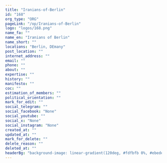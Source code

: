 ```yaml
---
title: "Iranians-of-Berlin"
id: "168"
org_type: "ORG"
pageLink: "/op/Iranians-of-Berlin"
logo: "logos/168.png"
name_fa: ""
name_en: "Iranians of Berlin"
name_short: ""
locations: "Berlin, DEmany"
post_location: ""
internet_address: ""
email: ""
phone: ""
about: ""
expertise: ""
history: ""
manifesto: ""
coc: ""
estimation_of_members: ""
political_orientation: ""
mark_for_edit: ""
social_telegram: ""
social_facebook: "None"
social_youtube: ""
social_x: "None"
social_instagram: "None"
created_at: ""
updated_at: ""
mark_for_delete: ""
delete_reason: ""
deleted_at: ""
headerBg: "background-image: linear-gradient(120deg, #fdfbfb 0%, #ebedee 100%);"
---
```


